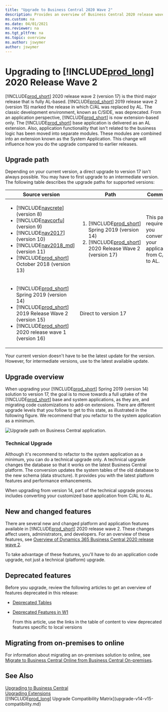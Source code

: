 ```yaml
---
title: "Upgrade to Business Central 2020 Wave 2"
description: Provides an overview of Business Central 2020 release wave 2 upgrade
ms.custom: na
ms.date: 04/01/2021
ms.reviewer: na
ms.tgt_pltfrm: na
ms.topic: overview
ms.author: jswymer
author: jswymer
---
```

# Upgrading to [!INCLUDE[prod_long](../developer/includes/prod_long.md)] 2020 Release Wave 2

[!INCLUDE[prod_short](../developer/includes/prod_short.md)] 2020 release wave 2 (version 17) is the third major release that is fully AL-based. [!INCLUDE[prod_short](../developer/includes/prod_short.md)] 2019 release wave 2 (version 15) marked the release in which C/AL was replaced by AL. The classic development environment, known as C/SIDE, was deprecated. From an application perspective, [!INCLUDE[prod_short](../developer/includes/prod_short.md)] is now extension-based only. The [!INCLUDE[prod_short](../developer/includes/prod_short.md)] base application is delivered as an AL extension. Also, application functionality that isn't related to the business logic has been moved into separate modules. These modules are combined into an extension known as the System Application. This change will influence how you do the upgrade compared to earlier releases.

## Upgrade path

Depending on your current version, a direct upgrade to version 17 isn't always possible. You may have to first upgrade to an intermediate version. The following table describes the upgrade paths for supported versions:

|  Source version  |  Path  |Comment|
|------------|--------------|---|
|<ul><li> [!INCLUDE[navcrete](../developer/includes/navcrete_md.md)] (version 8)</li><li>[!INCLUDE[navcorfu](../developer/includes/navcorfu_md.md)] (version 9)</li><li>[!INCLUDE[nav2017](../developer/includes/nav2017.md)] (version 10)</li><li>[!INCLUDE[nav2018_md](../developer/includes/nav2018_md.md)] (version 11)</li><li>[!INCLUDE[prod_short](../developer/includes/prod_short.md)] October 2018 (version 13)</li></ul>|<ol><li>[!INCLUDE[prod_short](../developer/includes/prod_short.md)] Spring 2019 (version 14)</li><li>[!INCLUDE[prod_short](../developer/includes/prod_short.md)] 2020 Release Wave 2 (version 17)</li></ol>|This path requires you convert your application from C/AL to AL.|
|<ul><li> [!INCLUDE[prod_short](../developer/includes/prod_short.md)] Spring 2019 (version 14)</li><li> [!INCLUDE[prod_short](../developer/includes/prod_short.md)] 2019 Release Wave 2 (version 15)</li><li> [!INCLUDE[prod_short](../developer/includes/prod_short.md)] 2020 release wave 1 (version 16)</li></ul>|Direct to version 17|

Your current version doesn't have to be the latest update for the version. However, for intermediate versions, use to the latest available update.


## <a name="upgradepath"></a>Upgrade overview

When upgrading your [!INCLUDE[prod_short](../developer/includes/prod_short.md)] Spring 2019 (version 14) solution to version 17, the goal is to move towards a full uptake of the [!INCLUDE[prod_short](../developer/includes/prod_short.md)] base and system applications, as they are, and migrating code customizations to add-on extensions. There are different upgrade levels that you follow to get to this state, as illustrated in the following figure. We recommend that you refactor to the system application as a minimum.

![Upgrade path on Business Central application.](../developer/media/bc17-upgrade-paths-v1.png "Upgrade paths")

### Technical Upgrade

Although it's recommend to refactor to the system application as a minimum, you can do a technical upgrade only. A technical upgrade changes the database so that it works on the latest Business Central platform. The conversion updates the system tables of the old database to the new schema (data structure). It provides you with the latest platform features and performance enhancements.

When upgrading from version 14, part of the technical upgrade process includes converting your customized base application from C/AL to AL.

## New and changed features

There are several new and changed platform and application features available in [!INCLUDE[prod_short](../developer/includes/prod_short.md)] 2020 release wave 2. These changes affect users, administrators, and developers. For an overview of these features, see [Overview of Dynamics 365 Business Central 2020 release wave 2](/dynamics365-release-plan/2020wave2/smb/dynamics365-business-central/).

To take advantage of these features, you'll have to do an application code upgrade, not just a technical (platform) upgrade. 

## Deprecated features

Before you upgrade, review the following articles to get an overview of features deprecated in this release:

- [Deprecated Tables](./deprecated-tables.md)

- [Deprecated Features in W1](./deprecated-features-w1.md)

  From this article, use the links in the table of content to view deprecated features specific to local versions

## Migrating from on-premises to online

For information about migrating an on-premises solution to online, see [Migrate to Business Central Online from Business Central On-premises](../administration/migrate-business-central-on-premises.md).

  
## See Also  
 
[Upgrading to Business Central](upgrading-to-business-central.md)  
[Upgrading Extensions](../developer/devenv-upgrading-extensions.md)  
[[!INCLUDE[prod_long](../developer/includes/prod_long.md)] Upgrade Compatibility Matrix](upgrade-v14-v15-compatibility.md)